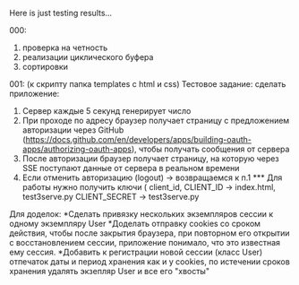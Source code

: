 Here is just testing results...

000:
1) проверка на четность
2) реализации циклического буфера
3) сортировки

001:  (к скрипту папка templates с html и css)
Тестовое задание: сделать приложение: 
1) Сервер каждые 5 секунд генерирует число 
2) При проходе по адресу браузер получает страницу с предложением авторизации через GitHub (https://docs.github.com/en/developers/apps/building-oauth-apps/authorizing-oauth-apps),
   чтобы получать сообщения от сервера 
3) После авторизации браузер получает страницу, на которую через SSE поступают данные от сервера в реальном времени 
4) Если отменить авторизацию (logout) -> возвращаемся к п.1 
*** Для работы нужно получить ключи ( client_id, CLIENT_ID -> index.html, test3serve.py 
                                      CLIENT_SECRET -> test3serve.py

Для доделок: 
*Сделать привязку нескольких экземпляров сессии к одному экземпляру User 
*Доделать отправку cookies со сроком действия, чтобы после закрытия браузера, при повторном его открытии с восстановлением сессии, приложение понимало, что это известная ему сессия. 
*Добавить к регистрации новой сессии (класс User) отпечаток даты и период хранения как и у cookies, по истечении сроков хранения удалять экзепляр User и все его "хвосты" 


